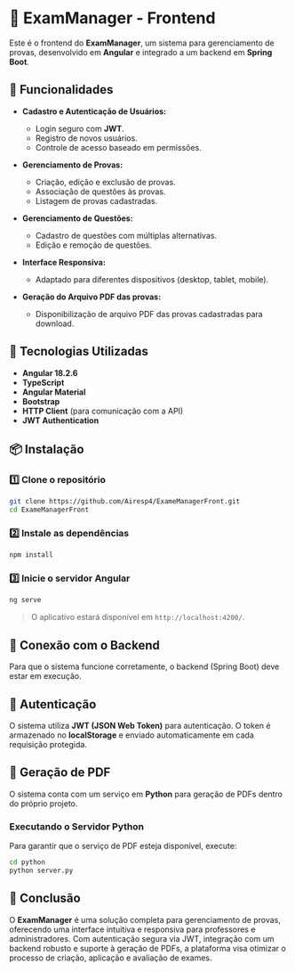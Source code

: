 # 🏀 ExamManager - Frontend  

Este é o frontend do **ExamManager**, um sistema para gerenciamento de provas, desenvolvido em **Angular** e integrado a um backend em **Spring Boot**.  

## 🎯 Funcionalidades  

- **Cadastro e Autenticação de Usuários:**  
  - Login seguro com **JWT**.  
  - Registro de novos usuários.  
  - Controle de acesso baseado em permissões.  

- **Gerenciamento de Provas:**  
  - Criação, edição e exclusão de provas.  
  - Associação de questões às provas.  
  - Listagem de provas cadastradas.  

- **Gerenciamento de Questões:**  
  - Cadastro de questões com múltiplas alternativas.  
  - Edição e remoção de questões.  

- **Interface Responsiva:**  
  - Adaptado para diferentes dispositivos (desktop, tablet, mobile).

- **Geração do Arquivo PDF das provas:**  
  - Disponibilização de arquivo PDF das provas cadastradas para download.

## 🚀 Tecnologias Utilizadas  

- **Angular 18.2.6**  
- **TypeScript**  
- **Angular Material**  
- **Bootstrap**  
- **HTTP Client** (para comunicação com a API)  
- **JWT Authentication**  

## 📦 Instalação  

### 1️⃣ Clone o repositório  

```sh
git clone https://github.com/Airesp4/ExameManagerFront.git
cd ExameManagerFront
```

### 2️⃣ Instale as dependências  

```sh
npm install
```

### 3️⃣ Inicie o servidor Angular  

```sh
ng serve
```

> O aplicativo estará disponível em `http://localhost:4200/`.

## 🔗 Conexão com o Backend  

Para que o sistema funcione corretamente, o backend (Spring Boot) deve estar em execução.  


## 🔐 Autenticação 

O sistema utiliza **JWT (JSON Web Token)** para autenticação. O token é armazenado no **localStorage** e enviado automaticamente em cada requisição protegida.


## 📜 Geração de PDF  

O sistema conta com um serviço em **Python** para geração de PDFs dentro do próprio projeto.  


### Executando o Servidor Python  

Para garantir que o serviço de PDF esteja disponível, execute:  

```sh
cd python
python server.py
```

## 📝 Conclusão  

O **ExamManager** é uma solução completa para gerenciamento de provas, oferecendo uma interface intuitiva e responsiva para professores e administradores. Com autenticação segura via JWT, integração com um backend robusto e suporte à geração de PDFs, a plataforma visa otimizar o processo de criação, aplicação e avaliação de exames.
